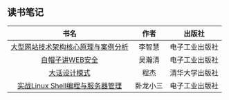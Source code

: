 ## 读书笔记

| 书名  | 作者  | 出版社  |
|:-------------:|:-------------:|:-----:|
|[大型网站技术架构核心原理与案例分析](大型网站技术架构核心原理与案例分析.md)|李智慧|电子工业出版社|
|[白帽子讲WEB安全](白帽子讲WEB安全.md)|吴瀚清|电子工业出版社|
|[大话设计模式](大话设计模式.md)|程杰|清华大学出版社|
|[实战Linux Shell编程与服务器管理](实战LinuxShell编程与服务器管理.md)|卧龙小三|电子工业出版社|
